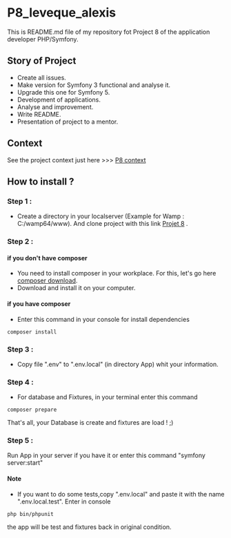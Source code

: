 # P8_leveque_alexis

This is README.md file of my repository fot Project 8 of the application developer PHP/Symfony.

## Story of Project
- Create all issues.
- Make version for Symfony 3 functional and analyse it.
- Upgrade this one for Symfony 5.
- Development of applications.
- Analyse and improvement.
- Write README.
- Presentation of project to a mentor.

## Context
See the project context just here >>> [P8 context](https://openclassrooms.com/fr/paths/59/projects/44/assignment)

## How to install ?

### Step 1 :
- Create a directory in your localserver (Example for Wamp : C:/wamp64/www). And clone project with this link 
[Projet 8](https://github.com/Alexisleveque-OC/P8_leveque_alexis.git) .

### Step 2  :

#### if you don't have composer
- You need to install composer in your workplace. For this, let's go here [composer download](https://getcomposer.org/download/). 
- Download and install it on your computer.
#### if you have composer
- Enter this command in your console for install dependencies
````
composer install
````

### Step 3 : 
- Copy file ".env" to ".env.local" (in directory App) whit your information.

### Step 4 :
- For database and Fixtures, in your terminal enter this command 
````
composer prepare
````
That's all, your Database is create and fixtures are load ! ;) 

### Step 5 :
Run App in your server if you have it or enter this command "symfony server:start"

#### Note 

- If you want to do some tests,copy ".env.local" and paste it with the name ".env.local.test". Enter in console 
````
php bin/phpunit
````
the app will be test and fixtures back in original condition.
